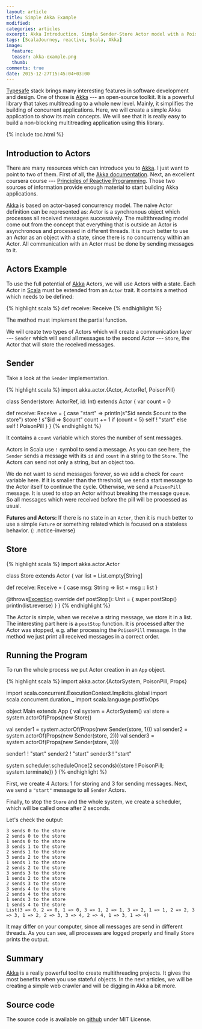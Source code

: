 ```yaml
---
layout: article
title: Simple Akka Example
modified:
categories: articles
excerpt: Akka Introduction. Simple Sender-Store Actor model with a PoisonPill usage.
tags: [ScalaJourney, reactive, Scala, Akka]
image:
  feature:
  teaser: akka-example.png
  thumb:
comments: true
date: 2015-12-27T15:45:04+03:00
---
```


[Typesafe] stack brings many interesting features in software development and design. One of those is [Akka] --- an open-source toolkit. It is a powerful library that takes multitreading to a whole new level. Mainly, it simplifies the building of concurrent applications. Here, we will create a simple Akka application to show its main concepts. We will see that it is really easy to build a non-blocking multitreading application using this library.

{% include toc.html %}

## Introduction to Actors

There are many resources which can introduce you to [Akka]. I just want to point to two of them. First of all, the [Akka documentation]. Next, an excellent coursera course --- [Principles of Reactive Programming]. Those two sources of information provide enough material to start building Akka applications.

[Akka] is based on actor-based concurrency model. The naive Actor definition can be represented as: Actor is a synchronous object which processes all received messages successively. The multithreading model come out from the concept that everything that is outside an Actor is asynchronous and processed in different threads. It is much better to use an Actor as an object with a state, since there is no concurrency within an Actor. All communication with an Actor must be done by sending messages to it.

## Actors Example

To use the full potential of [Akka] Actors, we will use Actors with a state. Each Actor in [Scala] must be extended from an `Actor` trait. It contains a method which needs to be defined:

{% highlight scala %}
def receive: Receive
{% endhighlight %}

The method must implement the partial function.

We will create two types of Actors which will create a communication layer --- `Sender` which will send all messages to the second Actor --- `Store`, the Actor that will store the received messages.

## Sender

Take a look at the `Sender` implementation.

{% highlight scala %}
import akka.actor.{Actor, ActorRef, PoisonPill}

class Sender(store: ActorRef, id: Int) extends Actor {
  var count = 0

  def receive: Receive = {
    case "start" =>
      println(s"$id sends $count to the store")
      store ! s"$id => $count"
      count += 1
      if (count < 5)
        self ! "start"
      else self ! PoisonPill
  }
}
{% endhighlight %}

It contains a `count` variable which stores the number of sent messages.

Actors in Scala use `!` symbol to send a message. As you can see here, the `Sender` sends a message with its `id` and `count` in a string to the `Store`. The Actors can send not only a string, but an object too.

We do not want to send messages forever, so we add a check for `count` variable here. If it is smaller than the threshold, we send a start message to the Actor itself to continue the cycle. Otherwise, we send a `PoisonPill` message. It is used to stop an Actor without breaking the message queue. So all messages which were received before the pill will be processed as usual.

**Futures and Actors:** If there is no state in an `Actor`, then it is much better to use a simple `Future` or something related which is focused on a stateless behavior.
{: .notice-inverse}

## Store

{% highlight scala %}
import akka.actor.Actor

class Store extends Actor {
  var list = List.empty[String]

  def receive: Receive = {
    case msg: String =>
      list = msg :: list
  }

  @throws[Exception](classOf[Exception])
  override def postStop(): Unit = {
    super.postStop()
    println(list.reverse)
  }
}
{% endhighlight %}

The Actor is simple, when we receive a string message, we store it in a list. The interesting part here is a `postStop` function. It is processed after the Actor was stopped, e.g. after processing the `PoisonPill` message. In the method we just print all received messages in a correct order.

## Running the Program

To run the whole process we put Actor creation in an `App` object.

{% highlight scala %}
import akka.actor.{ActorSystem, PoisonPill, Props}

import scala.concurrent.ExecutionContext.Implicits.global
import scala.concurrent.duration._
import scala.language.postfixOps

object Main extends App {
  val system = ActorSystem()
  val store = system.actorOf(Props(new Store))

  val sender1 = system.actorOf(Props(new Sender(store, 1)))
  val sender2 = system.actorOf(Props(new Sender(store, 2)))
  val sender3 = system.actorOf(Props(new Sender(store, 3)))

  sender1 ! "start"
  sender2 ! "start"
  sender3 ! "start"

  system.scheduler.scheduleOnce(2 seconds)({store ! PoisonPill; system.terminate})
}
{% endhighlight %}

First, we create 4 Actors: 1 for storing and 3 for sending messages. Next, we send a `"start"` message to all `Sender` Actors.

Finally, to stop the `Store` and the whole system, we create a scheduler, which will be called once after 2 seconds.

Let's check the output:

    3 sends 0 to the store
    2 sends 0 to the store
    1 sends 0 to the store
    3 sends 1 to the store
    2 sends 1 to the store
    3 sends 2 to the store
    1 sends 1 to the store
    2 sends 2 to the store
    3 sends 3 to the store
    1 sends 2 to the store
    2 sends 3 to the store
    3 sends 4 to the store
    2 sends 4 to the store
    1 sends 3 to the store
    1 sends 4 to the store
    List(3 => 0, 2 => 0, 1 => 0, 3 => 1, 2 => 1, 3 => 2, 1 => 1, 2 => 2, 3 => 3, 1 => 2, 2 => 3, 3 => 4, 2 => 4, 1 => 3, 1 => 4)

It may differ on your computer, since all messages are send in different threads. As you can see, all processes are logged properly and finally `Store` prints the output.

## Summary
[Akka] is a really powerful tool to create multithreading projects. It gives the most benefits when you use stateful objects. In the next articles, we will be creating a simple web crawler and will be digging in Akka a bit more.

## Source code
The source code is available on [github](https://github.com/Foat/articles/tree/master/akka-example) under MIT License.

[Typesafe]: http://www.typesafe.com
[Akka]: http://akka.io
[Akka documentation]: http://akka.io/docs/
[Scala]: http://www.scala-lang.org
[Principles of Reactive Programming]: https://www.coursera.org/course/reactive
